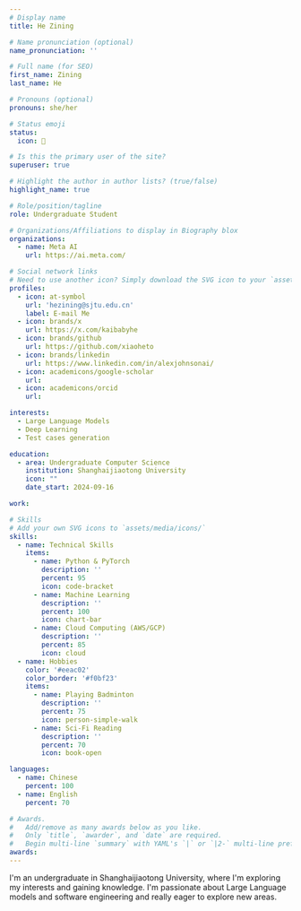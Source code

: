 ```yaml
---
# Display name
title: He Zining

# Name pronunciation (optional)
name_pronunciation: ''

# Full name (for SEO)
first_name: Zining
last_name: He

# Pronouns (optional)
pronouns: she/her

# Status emoji
status:
  icon: 🚀

# Is this the primary user of the site?
superuser: true

# Highlight the author in author lists? (true/false)
highlight_name: true

# Role/position/tagline
role: Undergraduate Student

# Organizations/Affiliations to display in Biography blox
organizations:
  - name: Meta AI
    url: https://ai.meta.com/

# Social network links
# Need to use another icon? Simply download the SVG icon to your `assets/media/icons/` folder.
profiles:
  - icon: at-symbol
    url: 'hezining@sjtu.edu.cn'
    label: E-mail Me
  - icon: brands/x
    url: https://x.com/kaibabyhe
  - icon: brands/github
    url: https://github.com/xiaoheto
  - icon: brands/linkedin
    url: https://www.linkedin.com/in/alexjohnsonai/
  - icon: academicons/google-scholar
    url: 
  - icon: academicons/orcid
    url: 

interests:
  - Large Language Models
  - Deep Learning
  - Test cases generation

education:
  - area: Undergraduate Computer Science
    institution: Shanghaijiaotong University
    icon: ""
    date_start: 2024-09-16

work:

# Skills
# Add your own SVG icons to `assets/media/icons/`
skills:
  - name: Technical Skills
    items:
      - name: Python & PyTorch
        description: ''
        percent: 95
        icon: code-bracket
      - name: Machine Learning
        description: ''
        percent: 100
        icon: chart-bar
      - name: Cloud Computing (AWS/GCP)
        description: ''
        percent: 85
        icon: cloud
  - name: Hobbies
    color: '#eeac02'
    color_border: '#f0bf23'
    items:
      - name: Playing Badminton
        description: ''
        percent: 75
        icon: person-simple-walk
      - name: Sci-Fi Reading
        description: ''
        percent: 70
        icon: book-open

languages:
  - name: Chinese
    percent: 100
  - name: English
    percent: 70

# Awards.
#   Add/remove as many awards below as you like.
#   Only `title`, `awarder`, and `date` are required.
#   Begin multi-line `summary` with YAML's `|` or `|2-` multi-line prefix and indent 2 spaces below.
awards:
---
```

I'm an undergraduate in Shanghaijiaotong University, where I'm exploring my interests and gaining knowledge. I'm passionate about Large Language models and software engineering and really eager to explore new areas.
